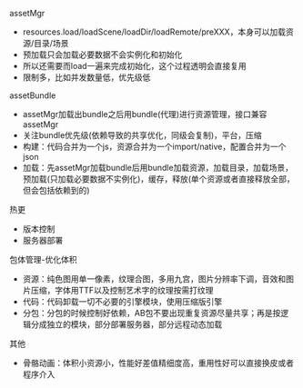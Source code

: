 assetMgr  
- resources.load/loadScene/loadDir/loadRemote/preXXX，本身可以加载资源/目录/场景
- 预加载只会加载必要数据不会实例化和初始化
- 所以还需要而load一遍来完成初始化，这个过程透明会直接复用
- 限制多，比如并发数量低，优先级低

assetBundle  
- assetMgr加载出bundle之后用bundle(代理)进行资源管理，接口兼容assetMgr
- 关注bundle优先级(依赖导致的共享优化，同级会复制)，平台，压缩
- 构建：代码合并为一个js，资源合并为一个import/native，配置合并为一个json
- 加载：先assetMgr加载bundle后用bundle加载资源，加载目录，加载场景，预加载(只加载必要数据不实例化)，缓存，释放(单个资源或者直接释放全部，但会包括依赖到的)

热更  
- 版本控制
- 服务器部署

包体管理-优化体积
- 资源：纯色图用单一像素，纹理合图，多用九宫，图片分辨率下调，音效和图片压缩，字体用TTF以及控制艺术字的纹理按需打纹理
- 代码：代码卸载一切不必要的引擎模块，使用压缩版引擎
- 分包：分包的时候控制好依赖，AB包不要出现重复资源尽量共享；再是按逻辑分成独立的模块，部分部署服务器，部分远程动态加载
 

其他
- 骨骼动画：体积小资源小，性能好差值精细度高，重用性好可以直接换皮或者程序介入
